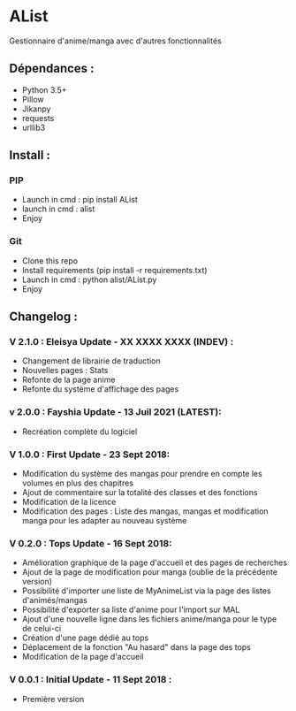 # AList
Gestionnaire d'anime/manga avec d'autres fonctionnalités

## Dépendances :
- Python 3.5+
- Pillow 
- Jikanpy
- requests
- urllib3

## Install :

### PIP

- Launch in cmd : pip install AList
- launch in cmd : alist
- Enjoy

### Git

- Clone this repo
- Install requirements (pip install -r requirements.txt)
- Launch in cmd : python alist/AList.py
- Enjoy

## Changelog : 

### V 2.1.0 : Eleisya Update - XX XXXX XXXX (INDEV) :
- Changement de librairie de traduction
- Nouvelles pages : Stats
- Refonte de la page anime
- Refonte du système d'affichage des pages

### v 2.0.0 : Fayshia Update - 13 Juil 2021 (LATEST):
- Recréation complète du logiciel

### V 1.0.0 : First Update - 23 Sept 2018:
- Modification du système des mangas pour prendre en compte les volumes en plus des chapitres
- Ajout de commentaire sur la totalité des classes et des fonctions
- Modification de la licence
- Modification des pages : Liste des mangas, mangas et modification manga pour les adapter au nouveau système

### V 0.2.0 : Tops Update - 16 Sept 2018:
- Amélioration graphique de la page d'accueil et des pages de recherches
- Ajout de la page de modification pour manga (oublie de la précédente version)
- Possibilité d'importer une liste de MyAnimeList via la page des listes d'animés/mangas
- Possibilité d'exporter sa liste d'anime pour l'import sur MAL
- Ajout d'une nouvelle ligne dans les fichiers anime/manga pour le type de celui-ci
- Création d'une page dédié au tops
- Déplacement de la fonction "Au hasard" dans la page des tops
- Modification de la page d'accueil

### V 0.0.1 : Initial Update - 11 Sept 2018 :
- Première version
